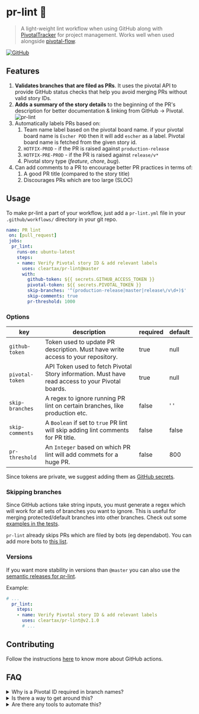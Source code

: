 # pr-lint 🧹

> A light-weight lint workflow when using GitHub along with [PivotalTracker][pivotal] for project management. Works well when used alongside [pivotal-flow][pivotal-flow].

[![GitHub](https://img.shields.io/github/license/cleartax/pivotal-flow?style=flat-square)](https://github.com/ClearTax/pivotal-flow/blob/master/LICENSE.md)

## Features

1. **Validates branches that are filed as PRs**. It uses the pivotal API to provide GitHub status checks that help you avoid merging PRs without valid story IDs.
2. **Adds a summary of the story details** to the beginning of the PR's description for better documentation & linking from GitHub → Pivotal. ![pr-lint](https://assets1.cleartax-cdn.com/cleargst-frontend/misc/1568800226_pr-lint.png)
3. Automatically labels PRs based on:
    1. Team name label based on the pivotal board name. if your pivotal board name is `Escher POD` then it will add `escher` as a label. Pivotal board name is fetched from the given story id.
    2. `HOTFIX-PROD` - if the PR is raised against `production-release`
    3. `HOTFIX-PRE-PROD` - if the PR is raised against `release/v*`
    4. Pivotal story type (*feature*, *chore*, *bug*).
4. Can add comments to a PR to encourage better PR practices in terms of:
    1. A good PR title (compared to the story title)
    2. Discourages PRs which are too large (SLOC)

## Usage

To make pr-lint a part of your workflow, just add a `pr-lint.yml` file in your `.github/workflows/` directory in your git repo.

```yaml
name: PR lint
 on: [pull_request]
 jobs:
  pr_lint:
    runs-on: ubuntu-latest
    steps:
    - name: Verify Pivotal story ID & add relevant labels
      uses: cleartax/pr-lint@master
      with:
        github-token: ${{ secrets.GITHUB_ACCESS_TOKEN }}
        pivotal-token: ${{ secrets.PIVOTAL_TOKEN }}
        skip-branches: '^(production-release|master|release\/v\d+)$'
        skip-comments: true
        pr-threshold: 1000
```

### Options

| key             | description                                                                                      | required | default |
| --------------- | ------------------------------------------------------------------------------------------------ | -------- | ------- |
| `github-token`  | Token used to update PR description. Must have write access to your repository.                  | true     | null    |
| `pivotal-token` | API Token used to fetch Pivotal Story information. Must have read access to your Pivotal boards. | true     | null    |
| `skip-branches` | A regex to ignore running PR lint on certain branches, like production etc.                      | false    | ' '     |
| `skip-comments` | A `Boolean` if set to `true` PR lint will skip adding lint comments for PR title.                | false    | false   |
| `pr-threshold`  | An `Integer` based on which PR lint will add commets for a huge PR.                              | false    | 800     |

Since tokens are private, we suggest adding them as [GitHub secrets](https://help.github.com/en/articles/virtual-environments-for-github-actions#creating-and-using-secrets-encrypted-variables).

### Skipping branches

Since GitHub actions take string inputs, you must generate a regex which will work for all sets of branches you want to ignore. This is useful for merging protected/default branches into other branches. Check out some [examples in the tests](https://github.com/ClearTax/pr-lint/blob/2bb72327ef04ab028caf84a099ffbc08b4dd0959/__tests__/utils.test.ts#L30-L41).

`pr-lint` already skips PRs which are filed by bots (eg dependabot). You can add more bots to [this list](https://github.com/ClearTax/pr-lint/blob/2bb72327ef04ab028caf84a099ffbc08b4dd0959/src/constants.ts#L4-L6).

### Versions

If you want more stability in versions than `@master` you can also use the [semantic releases for pr-lint](https://github.com/ClearTax/pr-lint/releases).

Example:

```yaml
# ...
  pr_lint:
    steps:
    - name: Verify Pivotal story ID & add relevant labels
      uses: cleartax/pr-lint@v2.1.0
      # ...
```

## Contributing

Follow the instructions [here](https://help.github.com/en/articles/creating-a-javascript-action#commit-and-push-your-action-to-github) to know more about GitHub actions.

## FAQ

<details>
  <summary>Why is a Pivotal ID required in branch names?</summary>

Pivotal id is required in order to:

- Automate change-logs and release notes ⚙️.
- Automate alerts to QA/Product teams and/or other external stake-holders 🔊.
- Help us retrospect the sprint progress 📈.

</details>

<details>
  <summary>Is there a way to get around this?</summary>
  Nope 🙅

</details>

<details>
  <summary>Are there any tools to automate this?</summary>

Yes, check out [pivotal-flow][pivotal-flow] 🚀
</details>

[pivotal]: https://www.pivotaltracker.com/features
[pivotal-flow]: https://github.com/ClearTax/pivotal-flow
